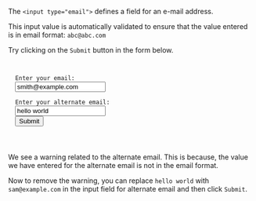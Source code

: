 The `<input type="email">` defines
a field for an e-mail address.

This input value is automatically
validated to ensure that the
value entered is in email format:
`abc@abc.com`

Try clicking on the `Submit`
button in the form below.
<codeblock language="html" type="lesson">
<code>
<form>
  <label>Enter your email:</label>
  <input type="email" value="smith@example.com"><br>
  <label>Enter your alternate email:</label>
  <input type="email" value="hello world">
  <button>Submit</button><br>
</form>
</code>
</codeblock>

We see a warning related to the
alternate email. This is because,
the value we have entered for
the alternate email is not in
the email format.

Now to remove the warning,
you can replace `hello world`
with `sam@example.com` in the 
input field for alternate email
and then click `Submit`.
